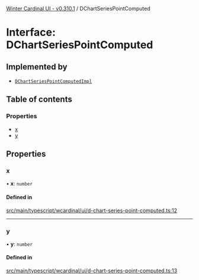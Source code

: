 [Winter Cardinal UI - v0.310.1](../index.md) / DChartSeriesPointComputed

# Interface: DChartSeriesPointComputed

## Implemented by

- [`DChartSeriesPointComputedImpl`](../classes/DChartSeriesPointComputedImpl.md)

## Table of contents

### Properties

- [x](DChartSeriesPointComputed.md#x)
- [y](DChartSeriesPointComputed.md#y)

## Properties

### x

• **x**: `number`

#### Defined in

[src/main/typescript/wcardinal/ui/d-chart-series-point-computed.ts:12](https://github.com/winter-cardinal/winter-cardinal-ui/blob/v0.310.1/src/main/typescript/wcardinal/ui/d-chart-series-point-computed.ts#L12)

___

### y

• **y**: `number`

#### Defined in

[src/main/typescript/wcardinal/ui/d-chart-series-point-computed.ts:13](https://github.com/winter-cardinal/winter-cardinal-ui/blob/v0.310.1/src/main/typescript/wcardinal/ui/d-chart-series-point-computed.ts#L13)

